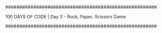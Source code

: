 ######################################################

 100 DAYS OF CODE | Day 3 - Rock, Paper, Scissors Game
 
######################################################
